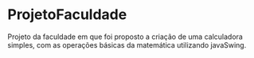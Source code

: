 # ProjetoFaculdade
 Projeto da faculdade em que foi proposto a criação de uma calculadora simples, com as operações básicas da matemática
 utilizando javaSwing.
